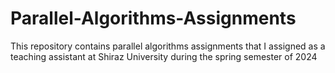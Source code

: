 # Parallel-Algorithms-Assignments
This repository contains parallel algorithms assignments that I assigned as a teaching assistant at Shiraz University during the spring semester of 2024
